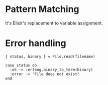 # Pattern Matching

It's Elixir's replacement to variable assignment.

# Error handling

```
{ status, binary } = File.read(filename)

case status do
  :ok -> :erlang.binary_to_term(binary)
  :error -> "File does not exist"
end
```
